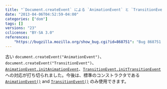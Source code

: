 ```yaml
---
title: "`Document.createEvent` による `AnimationEvent` と `TransitionEvent` インスタンスの生成が認められなくなりました"
date: "2013-04-06T04:52:59-04:00"
categories: ["dom"]
tags: []
versions: "23"
cclicense: "BY-SA 3.0"
references:
    "https://bugzilla.mozilla.org/show_bug.cgi?id=868751": "Bug 868751 – Remove support for document.createEvent(\"AnimationEvent\"), document.createEvent(\"TransitionEvent\"), AnimationEvent.initAnimationEvent, and TransitionEvent.initTransitionEvent"
---
```

古い `document.createEvent("AnimationEvent")`、`document.createEvent("TransitionEvent")`、[`AnimationEvent.initAnimationEvent`](https://developer.mozilla.org/ja/docs/Web/API/AnimationEvent#initAnimationEvent)、[`TransitionEvent.initTransitionEvent`](https://developer.mozilla.org/ja/docs/Web/API/TransitionEvent#initTransitionEvent) への対応が打ち切られました。今後は、標準のコンストラクタである [`AnimationEvent()`](https://developer.mozilla.org/ja/docs/Web/API/AnimationEvent.AnimationEvent) and [`TransitionEvent()`](https://developer.mozilla.org/ja/docs/Web/API/TransitionEvent.TransitionEvent) のみ使用できます。
